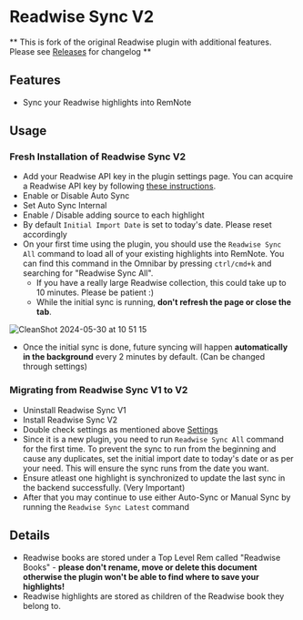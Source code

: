 # Readwise Sync V2

** This is fork of the original Readwise plugin with additional features. Please see [Releases](https://github.com/aforank/remnote-readwise/releases/tag/1.0.0) for changelog **

## Features

- Sync your Readwise highlights into RemNote

## Usage

### Fresh Installation of Readwise Sync V2

- Add your Readwise API key in the plugin settings page. You can acquire a Readwise API key by following [these instructions](https://readwise.io/access_token).
- Enable or Disable Auto Sync
- Set Auto Sync Internal
- Enable / Disable adding source to each highlight
- By default `Initial Import Date` is set to today's date. Please reset accordingly
- On your first time using the plugin, you should use the `Readwise Sync All` command to load all of your existing highlights into RemNote. You can find this command in the Omnibar by pressing `ctrl/cmd+k` and searching for "Readwise Sync All".
  - If you have a really large Readwise collection, this could take up to 10 minutes. Please be patient :)
  - While the initial sync is running, **don't refresh the page or close the tab**.

![CleanShot 2024-05-30 at 10 51 15](https://github.com/bjsi/remnote-readwise/assets/58147075/0b88aade-3db0-4608-bfd6-1b0b6c6cf40e)

- Once the initial sync is done, future syncing will happen **automatically in the background** every 2 minutes by default. (Can be changed through settings)

### Migrating from Readwise Sync V1 to V2

- Uninstall Readwise Sync V1
- Install Readwise Sync V2
- Double check settings as mentioned above [Settings](https://github.com/aforank/remnote-readwise/edit/main/README.md#fresh-installation-of-readwise-sync-v2)
- Since it is a new plugin, you need to run `Readwise Sync All` command for the first time. To prevent the sync to run from the beginning and cause any duplicates, set the initial import date to today's date or as per your need. This will ensure the sync runs from the date you want.
- Ensure atleast one highlight is synchronized to update the last sync in the backend successfully. (Very Important)
- After that you may continue to use either Auto-Sync or Manual Sync by running the `Readwise Sync Latest` command

## Details

- Readwise books are stored under a Top Level Rem called "Readwise Books" - **please don't rename, move or delete this document otherwise the plugin won't be able to find where to save your highlights!**
- Readwise highlights are stored as children of the Readwise book they belong to.
